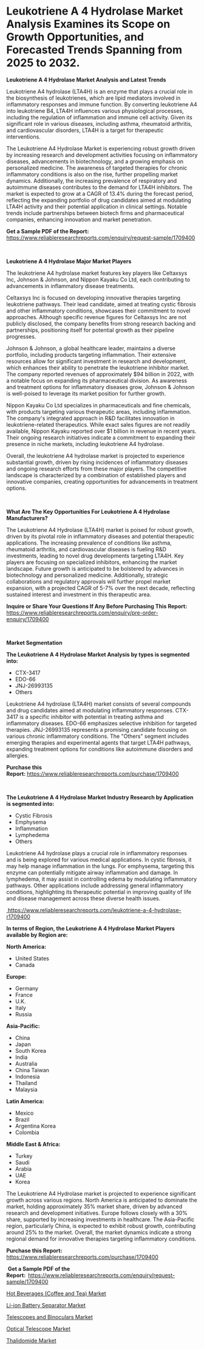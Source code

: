 <p><h1>Leukotriene A 4 Hydrolase Market Analysis Examines its Scope on Growth Opportunities, and Forecasted Trends Spanning from 2025 to 2032.</h1></p><p><strong>Leukotriene A 4 Hydrolase Market Analysis and Latest Trends</strong></p>
<p><p>Leukotriene A4 hydrolase (LTA4H) is an enzyme that plays a crucial role in the biosynthesis of leukotrienes, which are lipid mediators involved in inflammatory responses and immune function. By converting leukotriene A4 into leukotriene B4, LTA4H influences various physiological processes, including the regulation of inflammation and immune cell activity. Given its significant role in various diseases, including asthma, rheumatoid arthritis, and cardiovascular disorders, LTA4H is a target for therapeutic interventions.</p><p>The Leukotriene A4 Hydrolase Market is experiencing robust growth driven by increasing research and development activities focusing on inflammatory diseases, advancements in biotechnology, and a growing emphasis on personalized medicine. The awareness of targeted therapies for chronic inflammatory conditions is also on the rise, further propelling market dynamics. Additionally, the increasing prevalence of respiratory and autoimmune diseases contributes to the demand for LTA4H inhibitors. The market is expected to grow at a CAGR of 13.4% during the forecast period, reflecting the expanding portfolio of drug candidates aimed at modulating LTA4H activity and their potential application in clinical settings. Notable trends include partnerships between biotech firms and pharmaceutical companies, enhancing innovation and market penetration.</p></p>
<p><strong>Get a Sample PDF of the Report:&nbsp;</strong> <a href="https://www.reliableresearchreports.com/enquiry/request-sample/1709400?utm_campaign=34&utm_medium=2&utm_source=Github&utm_content=ia&utm_term=27032025&utm_id=leukotriene-a-4-hydrolase">https://www.reliableresearchreports.com/enquiry/request-sample/1709400</a></p>
<p>&nbsp;</p>
<p><strong>Leukotriene A 4 Hydrolase Major Market Players</strong></p>
<p><p>The leukotriene A4 hydrolase market features key players like Celtaxsys Inc, Johnson & Johnson, and Nippon Kayaku Co Ltd, each contributing to advancements in inflammatory disease treatments.</p><p>Celtaxsys Inc is focused on developing innovative therapies targeting leukotriene pathways. Their lead candidate, aimed at treating cystic fibrosis and other inflammatory conditions, showcases their commitment to novel approaches. Although specific revenue figures for Celtaxsys Inc are not publicly disclosed, the company benefits from strong research backing and partnerships, positioning itself for potential growth as their pipeline progresses.</p><p>Johnson & Johnson, a global healthcare leader, maintains a diverse portfolio, including products targeting inflammation. Their extensive resources allow for significant investment in research and development, which enhances their ability to penetrate the leukotriene inhibitor market. The company reported revenues of approximately $94 billion in 2022, with a notable focus on expanding its pharmaceutical division. As awareness and treatment options for inflammatory diseases grow, Johnson & Johnson is well-poised to leverage its market position for further growth.</p><p>Nippon Kayaku Co Ltd specializes in pharmaceuticals and fine chemicals, with products targeting various therapeutic areas, including inflammation. The company's integrated approach in R&D facilitates innovation in leukotriene-related therapeutics. While exact sales figures are not readily available, Nippon Kayaku reported over $1 billion in revenue in recent years. Their ongoing research initiatives indicate a commitment to expanding their presence in niche markets, including leukotriene A4 hydrolase.</p><p>Overall, the leukotriene A4 hydrolase market is projected to experience substantial growth, driven by rising incidences of inflammatory diseases and ongoing research efforts from these major players. The competitive landscape is characterized by a combination of established players and innovative companies, creating opportunities for advancements in treatment options.</p></p>
<p>&nbsp;</p>
<p><strong>What Are The Key Opportunities For Leukotriene A 4 Hydrolase Manufacturers?</strong></p>
<p><p>The Leukotriene A4 Hydrolase (LTA4H) market is poised for robust growth, driven by its pivotal role in inflammatory diseases and potential therapeutic applications. The increasing prevalence of conditions like asthma, rheumatoid arthritis, and cardiovascular diseases is fueling R&D investments, leading to novel drug developments targeting LTA4H. Key players are focusing on specialized inhibitors, enhancing the market landscape. Future growth is anticipated to be bolstered by advances in biotechnology and personalized medicine. Additionally, strategic collaborations and regulatory approvals will further propel market expansion, with a projected CAGR of 5-7% over the next decade, reflecting sustained interest and investment in this therapeutic area.</p></p>
<p><strong>Inquire or Share Your Questions If Any Before Purchasing This Report:</strong> <a href="https://www.reliableresearchreports.com/enquiry/pre-order-enquiry/1709400?utm_campaign=34&utm_medium=2&utm_source=Github&utm_content=ia&utm_term=27032025&utm_id=leukotriene-a-4-hydrolase">https://www.reliableresearchreports.com/enquiry/pre-order-enquiry/1709400</a></p>
<p>&nbsp;</p>
<p><strong>Market Segmentation</strong></p>
<p><strong>The Leukotriene A 4 Hydrolase Market Analysis by types is segmented into:</strong></p>
<p><ul><li>CTX-3417</li><li>EDO-66</li><li>JNJ-26993135</li><li>Others</li></ul></p>
<p><p>Leukotriene A4 hydrolase (LTA4H) market consists of several compounds and drug candidates aimed at modulating inflammatory responses. CTX-3417 is a specific inhibitor with potential in treating asthma and inflammatory diseases. EDO-66 emphasizes selective inhibition for targeted therapies. JNJ-26993135 represents a promising candidate focusing on various chronic inflammatory conditions. The "Others" segment includes emerging therapies and experimental agents that target LTA4H pathways, expanding treatment options for conditions like autoimmune disorders and allergies.</p></p>
<p><strong>Purchase this Report:&nbsp;</strong><a href="https://www.reliableresearchreports.com/purchase/1709400?utm_campaign=34&utm_medium=2&utm_source=Github&utm_content=ia&utm_term=27032025&utm_id=leukotriene-a-4-hydrolase">https://www.reliableresearchreports.com/purchase/1709400</a></p>
<p>&nbsp;</p>
<p><strong>The Leukotriene A 4 Hydrolase Market Industry Research by Application is segmented into:</strong></p>
<p><ul><li>Cystic Fibrosis</li><li>Emphysema</li><li>Inflammation</li><li>Lymphedema</li><li>Others</li></ul></p>
<p><p>Leukotriene A4 hydrolase plays a crucial role in inflammatory responses and is being explored for various medical applications. In cystic fibrosis, it may help manage inflammation in the lungs. For emphysema, targeting this enzyme can potentially mitigate airway inflammation and damage. In lymphedema, it may assist in controlling edema by modulating inflammatory pathways. Other applications include addressing general inflammatory conditions, highlighting its therapeutic potential in improving quality of life and disease management across these diverse health issues.</p></p>
<p><a href="https://www.reliableresearchreports.com/leukotriene-a-4-hydrolase-r1709400?utm_campaign=34&utm_medium=2&utm_source=Github&utm_content=ia&utm_term=27032025&utm_id=leukotriene-a-4-hydrolase">&nbsp;https://www.reliableresearchreports.com/leukotriene-a-4-hydrolase-r1709400</a></p>
<p><strong>In terms of Region, the Leukotriene A 4 Hydrolase Market Players available by Region are:</strong></p>
<p>
    <p> <strong> North America: </strong>
        <ul>
            <li>United States</li>
            <li>Canada</li>
        </ul>
        </p> 
    <p> <strong> Europe: </strong>
        <ul>
            <li>Germany</li>
            <li>France</li>
            <li>U.K.</li>
            <li>Italy</li>
            <li>Russia</li>
        </ul>
        </p> 
    <p> <strong> Asia-Pacific: </strong>
        <ul>
            <li>China</li>
            <li>Japan</li>
            <li>South Korea</li>
            <li>India</li>
            <li>Australia</li>
            <li>China Taiwan</li>
            <li>Indonesia</li>
            <li>Thailand</li>
            <li>Malaysia</li>
        </ul>
        </p> 
    <p> <strong> Latin America: </strong>
        <ul>
            <li>Mexico</li>
            <li>Brazil</li>
            <li>Argentina Korea</li>
            <li>Colombia</li>
        </ul>
        </p> 
    <p> <strong> Middle East & Africa: </strong>
        <ul>
            <li>Turkey</li>
            <li>Saudi</li>
            <li>Arabia</li>
            <li>UAE</li>
            <li>Korea</li>
        </ul>
    </p>
    </p>
<p><p>The Leukotriene A4 Hydrolase market is projected to experience significant growth across various regions. North America is anticipated to dominate the market, holding approximately 35% market share, driven by advanced research and development initiatives. Europe follows closely with a 30% share, supported by increasing investments in healthcare. The Asia-Pacific region, particularly China, is expected to exhibit robust growth, contributing around 25% to the market. Overall, the market dynamics indicate a strong regional demand for innovative therapies targeting inflammatory conditions.</p></p>
<p><strong>Purchase this Report: </strong><a href="https://www.reliableresearchreports.com/purchase/1709400?utm_campaign=34&utm_medium=2&utm_source=Github&utm_content=ia&utm_term=27032025&utm_id=leukotriene-a-4-hydrolase">https://www.reliableresearchreports.com/purchase/1709400</a></p>
<p>&nbsp;<strong>Get a Sample PDF of the Report:&nbsp;&nbsp;</strong><a href="https://www.reliableresearchreports.com/enquiry/request-sample/1709400?utm_campaign=34&utm_medium=2&utm_source=Github&utm_content=ia&utm_term=27032025&utm_id=leukotriene-a-4-hydrolase">https://www.reliableresearchreports.com/enquiry/request-sample/1709400</a></p>
<p><strong></strong></p>
<p><p><a href="https://github.com/signallaikun/Market-Research-Report-List-1/blob/main/hot-beverages-coffee-and-tea-market.md?utm_campaign=34&utm_medium=2&utm_source=Github&utm_content=ia&utm_term=27032025&utm_id=leukotriene-a-4-hydrolase">Hot Beverages (Coffee and Tea) Market</a></p><p><a href="https://github.com/pomasifilo/Market-Research-Report-List-1/blob/main/li-ion-battery-separator-market.md?utm_campaign=34&utm_medium=2&utm_source=Github&utm_content=ia&utm_term=27032025&utm_id=leukotriene-a-4-hydrolase">Li-ion Battery Separator Market</a></p><p><a href="https://github.com/shefikagbons/Market-Research-Report-List-1/blob/main/telescopes-and-binoculars-market.md?utm_campaign=34&utm_medium=2&utm_source=Github&utm_content=ia&utm_term=27032025&utm_id=leukotriene-a-4-hydrolase">Telescopes and Binoculars Market</a></p><p><a href="https://github.com/nontoengolo/Market-Research-Report-List-1/blob/main/optical-telescope-market.md?utm_campaign=34&utm_medium=2&utm_source=Github&utm_content=ia&utm_term=27032025&utm_id=leukotriene-a-4-hydrolase">Optical Telescope Market</a></p><p><a href="https://github.com/avikalitesjj/Market-Research-Report-List-1/blob/main/thalidomide-market.md?utm_campaign=34&utm_medium=2&utm_source=Github&utm_content=ia&utm_term=27032025&utm_id=leukotriene-a-4-hydrolase">Thalidomide Market</a></p></p>